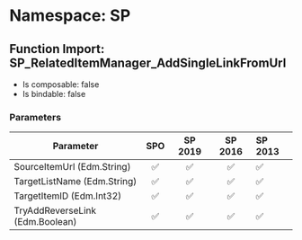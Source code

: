 # Namespace: SP

## Function Import: SP_RelatedItemManager_AddSingleLinkFromUrl

- Is composable: false
- Is bindable: false

### Parameters

Parameter | SPO | SP 2019 | SP 2016 | SP 2013
----------|:---:|:-------:|:-------:|:-------
SourceItemUrl (Edm.String) | ✅ | ✅ | ✅ | ✅
TargetListName (Edm.String) | ✅ | ✅ | ✅ | ✅
TargetItemID (Edm.Int32) | ✅ | ✅ | ✅ | ✅
TryAddReverseLink (Edm.Boolean) | ✅ | ✅ | ✅ | ✅
